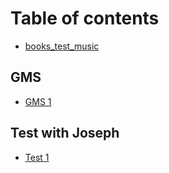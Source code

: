 # Table of contents

* [books\_test\_music](README.md)

## GMS

* [GMS 1](gms/gms-1.md)

## Test with Joseph

* [Test 1](test-with-joseph/test-1.md)
